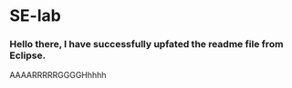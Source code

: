 # SE-lab
### Hello there, I have successfully upfated the readme file from Eclipse. 
AAAARRRRRGGGGHhhhh